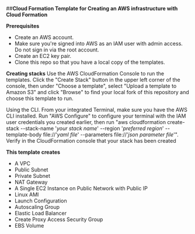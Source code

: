 ##**Cloud Formation Template for
Creating an AWS infrastructure with Cloud Formation**

**Prerequisites**
 - Create an AWS account.
 - Make sure you're signed into AWS as an IAM user with admin access. Do not sign in via the root account.
 - Create an EC2 key pair. 
 - Clone this repo so that you have a local copy of the templates.
 
**Creating stacks**
Use the AWS CloudFormation Console to run the templates. Click the "Create Stack" button in the upper left corner of the console, then under "Choose a template", select "Upload a template to Amazon S3" and click "Browse" to find your local fork of this repository and choose this template to run.

Using the CLI. From your integrated Terminal, make sure you have the AWS CLI installed. Run "AWS Configure" to configure your terminal with the IAM user credentials you created earlier, then run "aws cloudformation create-stack --stack-name '_your stack name_' --region '_preferred region_' --template-body file://'_yaml file_' --parameters file://'_json parameter file_'".
Verify in the CloudFormation console that your stack has been created

**This template creates**
 - A VPC
 - Public Subnet
 - Private Subnet
 - NAT Gateway
 - A Single EC2 Instance on Public Network with Public IP
 - Linux AMI
 - Launch Configuration
 - Autoscaling Group
 - Elastic Load Balancer
 - Create Proxy Access Security Group
 - EBS Volume
